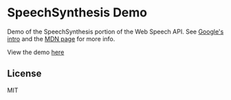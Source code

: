 # SpeechSynthesis Demo

Demo of the SpeechSynthesis portion of the Web Speech API. See [Google's intro](https://developers.google.com/web/updates/2014/01/Web-apps-that-talk-Introduction-to-the-Speech-Synthesis-API?hl=en) and the [MDN page](https://developer.mozilla.org/en-US/docs/Web/API/SpeechSynthesis) for more info.

View the demo [here](https://suchipi.github.io/speech-synthesis-demo/)

## License

MIT
